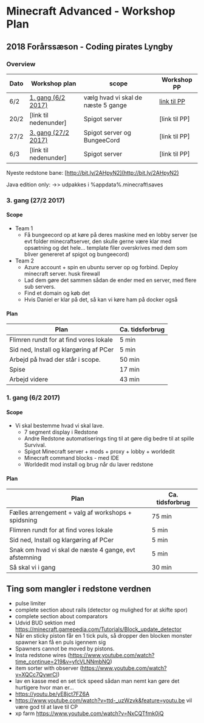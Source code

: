 # Minecraft Advanced - Workshop Plan

## 2018 Forårssæson - Coding pirates Lyngby

### Overview

| Dato | Workshop plan | scope | Workshop PP |
| --- | --- | --- | --- |
| 6/2 | [1. gang (6/2 2017)](#1.-gang (6/2 2017) ) | vælg hvad vi skal de næste 5 gange | [link til PP](https://docs.google.com/presentation/d/1IE42jzBsLVOHJUZzYNlFYBdfmO5O3efcbGAyXhVx5Ug/edit?usp=sharing) |
| 20/2 | [link til nedenunder] | Spigot server | [link til PP] |
| 27/2 | [3. gang (27/2 2017)](#3.-gang (27/2 2017)) | Spigot server og BungeeCord | [link til PP] |
| 6/3 | [link til nedenunder] | Spigot server | [link til PP] |

Nyeste redstone bane: [http://bit.ly/2AHpyN2](http://bit.ly/2AHpyN2)

Java edition only:   ->> udpakkes i %appdata%\.minecraft\saves

### 3. gang (27/2 2017)

#### Scope

* Team 1
  * Få bungeecord op at køre på deres maskine med en lobby server (se evt folder minecraftserver, den skulle gerne være klar med opsætning og det hele... template filer overskrives med dem som bliver genereret af spigot og bungeecord)
* Team 2
  * Azure account + spin en ubuntu server op og forbind. Deploy minecraft server. husk firewall
  * Lad dem gøre det sammen sådan de ender med en server, med flere sub servers.
  * Find et domain og køb det
  * Hvis Daniel er klar på det, så kan vi køre ham på docker også

#### Plan

| **Plan** | **Ca. tidsforbrug** |
| --- | ---|
| Flimren rundt for at find vores lokale | 5 min |
| Sid ned, Install og klargøring af PCer | 5 min |
| Arbejd på hvad der står i scope. | 50 min |
| Spise | 17 min |
| Arbejd videre | 43 min |

### 1. gang (6/2 2017)

#### Scope

* Vi skal bestemme hvad vi skal lave.
  * 7 segment display i Redstone
  * Andre Redstone automatiserings ting til at gøre dig bedre til at spille Survival.
  * Spigot Minecraft server + mods + proxy + lobby + worldedit
  * Minecraft command blocks - med IDE
  * Worldedit mod install og brug når du laver redstone

#### Plan

| **Plan** | **Ca. tidsforbrug** |
| --- | ---|
| Fælles arrengement + valg af workshops + spidsning | 75 min |
| Flimren rundt for at find vores lokale | 5 min |
| Sid ned, Install og klargøring af PCer | 5 min |
| Snak om hvad vi skal de næste 4 gange, evt afstemning  | 5 min |
| Så skal vi i gang | 30 min |

## Ting som mangler i redstone verdnen

* pulse limiter
* complete section about rails (detector og mulighed for at skifte spor)
* complete section about comparators
* Udvid BUD sektion med https://minecraft.gamepedia.com/Tutorials/Block_update_detector
* Når en sticky piston får en 1 tick puls, så dropper den blocken monster spawner kan få en puls igennem sig
* Spawners cannot be moved by pistons.
* Insta redstone wires (https://www.youtube.com/watch?time_continue=219&v=yfcVLNNmbNQ)
* item sorter with observer (https://www.youtube.com/watch?v=XQCc7QywrCI)
* lav en kasse med en set tick speed sådan man nemt kan gøre det hurtigere hvor man er…
* https://youtu.be/yE8jct7FZ6A
* https://www.youtube.com/watch?v=ttd-_uzWzvk&feature=youtu.be vil være god til at lave til CP
* xp farm https://www.youtube.com/watch?v=NxCQTfmk0jQ
